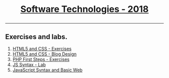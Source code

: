 # <a href="https://softuni.bg/trainings/1511/software-technologies-february-2018" rel="Software Technologies"><p align="center">Software Technologies - 2018<p>
</a>

---

## Exercises and labs.
1. <a href="https://github.com/stefkavasileva/SoftUni-Software-Engineering/tree/master/Software%20Technologies/HTML5%20and%20CSS%20-%20Exercises" >HTML5 and CSS - Exercises</a> 
2. <a href="https://github.com/stefkavasileva/stefkavasileva.github.io" >HTML5 and CSS - Blog Design</a> 
3. <a href="https://github.com/stefkavasileva/SoftUni-Software-Engineering/tree/master/Software%20Technologies/PHP%20FirstSteps-Exercises" >PHP First Steps - Exercises</a> 
4. <a href="https://github.com/stefkavasileva/SoftUni-Software-Engineering/tree/master/Software%20Technologies/JS%20-%20Syntax%20Lab" >JS Syntax - Lab</a> 
5. <a href="https://github.com/stefkavasileva/SoftUni-Software-Engineering/tree/master/Software%20Technologies/JS-Syntax-Exercises" > JavaScript Syntax and Basic Web </a> 




